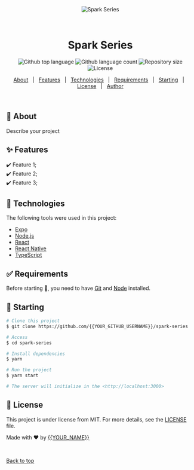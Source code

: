 <div align="center" id="top"> 
  <img src="./.github/app.gif" alt="Spark Series" />

  &#xa0;

  <!-- <a href="https://sparkseries.netlify.app">Demo</a> -->
</div>

<h1 align="center">Spark Series</h1>

<p align="center">
  <img alt="Github top language" src="https://img.shields.io/github/languages/top/{{YOUR_GITHUB_USERNAME}}/spark-series?color=56BEB8">

  <img alt="Github language count" src="https://img.shields.io/github/languages/count/{{YOUR_GITHUB_USERNAME}}/spark-series?color=56BEB8">

  <img alt="Repository size" src="https://img.shields.io/github/repo-size/{{YOUR_GITHUB_USERNAME}}/spark-series?color=56BEB8">

  <img alt="License" src="https://img.shields.io/github/license/{{YOUR_GITHUB_USERNAME}}/spark-series?color=56BEB8">

  <!-- <img alt="Github issues" src="https://img.shields.io/github/issues/{{YOUR_GITHUB_USERNAME}}/spark-series?color=56BEB8" /> -->

  <!-- <img alt="Github forks" src="https://img.shields.io/github/forks/{{YOUR_GITHUB_USERNAME}}/spark-series?color=56BEB8" /> -->

  <!-- <img alt="Github stars" src="https://img.shields.io/github/stars/{{YOUR_GITHUB_USERNAME}}/spark-series?color=56BEB8" /> -->
</p>

<!-- Status -->

<!-- <h4 align="center"> 
	🚧  Spark Series 🚀 Under construction...  🚧
</h4> 

<hr> -->

<p align="center">
  <a href="#dart-about">About</a> &#xa0; | &#xa0; 
  <a href="#sparkles-features">Features</a> &#xa0; | &#xa0;
  <a href="#rocket-technologies">Technologies</a> &#xa0; | &#xa0;
  <a href="#white_check_mark-requirements">Requirements</a> &#xa0; | &#xa0;
  <a href="#checkered_flag-starting">Starting</a> &#xa0; | &#xa0;
  <a href="#memo-license">License</a> &#xa0; | &#xa0;
  <a href="https://github.com/{{YOUR_GITHUB_USERNAME}}" target="_blank">Author</a>
</p>

<br>

## :dart: About ##

Describe your project

## :sparkles: Features ##

:heavy_check_mark: Feature 1;\
:heavy_check_mark: Feature 2;\
:heavy_check_mark: Feature 3;

## :rocket: Technologies ##

The following tools were used in this project:

- [Expo](https://expo.io/)
- [Node.js](https://nodejs.org/en/)
- [React](https://pt-br.reactjs.org/)
- [React Native](https://reactnative.dev/)
- [TypeScript](https://www.typescriptlang.org/)

## :white_check_mark: Requirements ##

Before starting :checkered_flag:, you need to have [Git](https://git-scm.com) and [Node](https://nodejs.org/en/) installed.

## :checkered_flag: Starting ##

```bash
# Clone this project
$ git clone https://github.com/{{YOUR_GITHUB_USERNAME}}/spark-series

# Access
$ cd spark-series

# Install dependencies
$ yarn

# Run the project
$ yarn start

# The server will initialize in the <http://localhost:3000>
```

## :memo: License ##

This project is under license from MIT. For more details, see the [LICENSE](LICENSE.md) file.


Made with :heart: by <a href="https://github.com/{{YOUR_GITHUB_USERNAME}}" target="_blank">{{YOUR_NAME}}</a>

&#xa0;

<a href="#top">Back to top</a>
